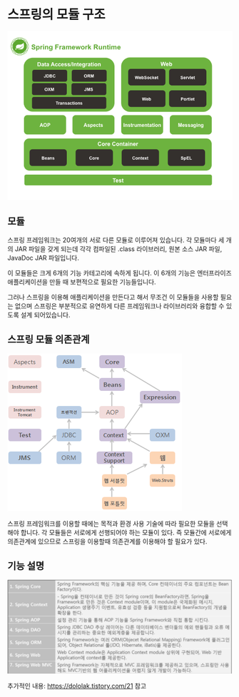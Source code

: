 # 스프링의 모듈 구조

![](img/Sprong%20module.png)

## 모듈

스프링 프레임워크는 20여개의 서로 다른 모듈로 이루어져 있습니다.
각 모듈마다 세 개의 JAR 파일을 갖게 되는데 각각 컴파일된 .class 라이브러리, 원본 소스 JAR 파일, JavaDoc JAR 파일입니다.

이 모듈들은 크게 6개의 기능 카테고리에 속하게 됩니다.
이 6개의 기능은 엔터프라이즈 애플리케이션을 만들 때 보편적으로 필요한 기능들입니다.

그러나 스프링을 이용해 애플리케이션을 만든다고 해서 무조건 이 모듈들을 사용할 필요는 없으며 스프링은 부분적으로 유연하게 다른 프레임워크나 라이브러리와 융합할 수 있도록 설계 되어있습니다.

## 스프링 모듈 의존관계

![](img/module%20dependency.png)

스프링 프레임워크를 이용할 때에는 목적과 환경 사용 기술에 따라 필요한 모듈을 선택해야 합니다.
각 모듈들은 서로에게 선행되어야 하는 모듈이 있다.
즉 모듈간에 서로에게 의존관계에 있으므로 스프링을 이용할때 의존관계를 이용해야 할 필요가 있다.

## 기능 설명

![](img/module%20explanation.PNG)

추가적인 내용: https://dololak.tistory.com/21 참고
